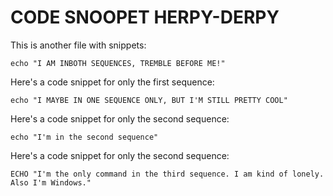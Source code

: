 # CODE SNOOPET HERPY-DERPY

This is another file with snippets:
<div class="snippet" sequences="first.sh,second.sh">
  
```
echo "I AM INBOTH SEQUENCES, TREMBLE BEFORE ME!"
```
  
</div>

Here's a code snippet for only the first sequence:
<div class="snippet" sequences="first.sh">
  
```
echo "I MAYBE IN ONE SEQUENCE ONLY, BUT I'M STILL PRETTY COOL"
```
  
</div>

Here's a code snippet for only the second sequence:
<div class="snippet" sequences="second.sh">
  
```
echo "I'm in the second sequence"
```
  
</div>

</div>

Here's a code snippet for only the second sequence:
<div class="snippet" sequences="windows.bat">
  
```
ECHO "I'm the only command in the third sequence. I am kind of lonely. Also I'm Windows."
```
  
</div>
